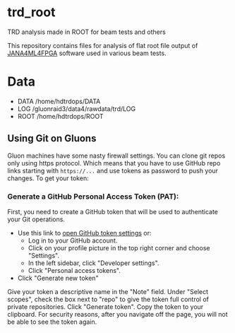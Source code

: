 # trd_root
TRD analysis made in ROOT for beam tests and others

This repository contains files for analysis of flat root file output of [JANA4ML4FPGA](https://github.com/JeffersonLab/JANA4ML4FPGA) software used in various beam tests. 

# Data

- DATA /home/hdtrdops/DATA
- LOG /gluonraid3/data4/rawdata/trd/LOG
- ROOT /home/hdtrdops/ROOT

## Using Git on Gluons

Gluon machines have some nasty firewall settings. You can clone git repos only using https protocol.
Which means that you have to use GitHub repo links starting with `https://...` and use tokens as password
to push your changes. To get your token: 

### Generate a GitHub Personal Access Token (PAT):

First, you need to create a GitHub token that will be used to authenticate your Git operations.

- Use this link to [open GitHub token settings](https://github.com/settings/tokens) or:
    - Log in to your GitHub account.
    - Click on your profile picture in the top right corner and choose "Settings".
    - In the left sidebar, click "Developer settings".
    - Click "Personal access tokens".
- Click "Generate new token"
   
    

Give your token a descriptive name in the "Note" field.
Under "Select scopes", check the box next to "repo" to give the token full control of private repositories.
Click "Generate token".
Copy the token to your clipboard. For security reasons, after you navigate off the page, you will not be able to see the token again.
